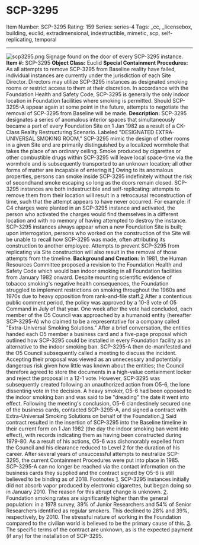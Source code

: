 # SCP-3295
Item Number: SCP-3295
Rating: 159
Series: series-4
Tags: _cc, _licensebox, building, euclid, extradimensional, indestructible, mimetic, scp, self-replicating, temporal

---

![scp3295.png](https://scp-wiki.wdfiles.com/local--files/scp-3295/scp3295.png)
Signage found on the door of every SCP-3295 instance.
**Item #:** SCP-3295
**Object Class:** Euclid
**Special Containment Procedures:** As all attempts to remove SCP-3295 from Baseline reality have failed, individual instances are currently under the jurisdiction of each Site Director. Directors may utilize SCP-3295 instances as designated smoking rooms or restrict access to them at their discretion. In accordance with the Foundation Health and Safety Code, SCP-3295 is generally the only indoor location in Foundation facilities where smoking is permitted.
Should SCP-3295-A appear again at some point in the future, attempts to negotiate the removal of SCP-3295 from Baseline will be made.
**Description:** SCP-3295 designates a series of anomalous interior spaces that simultaneously became a part of every Foundation Site on 1 Jan 1982 as a result of a CK-Class Reality Restructuring Scenario. Labeled "DESIGNATED EXTRA-UNIVERSAL SMOKING ROOM," SCP-3295 mimic the design of other rooms in a given Site and are primarily distinguished by a localized wormhole that takes the place of an ordinary ceiling. Smoke produced by cigarettes or other combustible drugs within SCP-3295 will leave local space-time via the wormhole and is subsequently transported to an unknown location; all other forms of matter are incapable of entering it.[1](javascript:;) Owing to its anomalous properties, persons can smoke inside SCP-3295 indefinitely without the risk of secondhand smoke escaping so long as the doors remain closed.
SCP-3295 instances are both indestructible and self-replicating: attempts to remove them from their location will result in a retrocausal reconstruction of time, such that the attempt appears to have never occurred. For example: if C4 charges were planted in an SCP-3295 instance and activated, the person who activated the charges would find themselves in a different location and with no memory of having attempted to destroy the instance. SCP-3295 instances always appear when a new Foundation Site is built; upon interrogation, persons who worked on the construction of the Site will be unable to recall how SCP-3295 was made, often attributing its construction to another employee. Attempts to prevent SCP-3295 from replicating via Site construction will also result in the removal of those attempts from the timeline.
**Background and Creation:** In 1981, the Human Resources Committee proposed a revision to the Foundation Health and Safety Code which would ban indoor smoking in all Foundation facilities from January 1982 onward. Despite mounting scientific evidence of tobacco smoking's negative health consequences, the Foundation struggled to implement restrictions on smoking throughout the 1960s and 1970s due to heavy opposition from rank-and-file staff.[2](javascript:;) After a contentious public comment period, the policy was approved by a 10-3 vote of O5 Command in July of that year.
One week after the vote had concluded, each member of the O5 Council was approached by a humanoid entity (hereafter SCP-3295-A) who claimed to be a representative for a company called "Extra-Universal Smoking Solutions." After a brief conversation, the entities handed each O5 member a business card and a five-page proposal which outlined how SCP-3295 could be installed in every Foundation facility as an alternative to the indoor smoking ban. SCP-3295-A then de-manifested and the O5 Council subsequently called a meeting to discuss the incident. Accepting their proposal was viewed as an unnecessary and potentially dangerous risk given how little was known about the entities; the Council therefore agreed to store the documents in a high-value containment locker and reject the proposal in a 12-1 vote.
However, SCP-3295 was subsequently created following an unauthorized action from O5-6, the lone dissenting vote in the decision. A heavy smoker, O5-6 had been opposed to the indoor smoking ban and was said to be "dreading" the date it went into effect. Following the meeting's conclusion, O5-6 clandestinely secured one of the business cards, contacted SCP-3295-A, and signed a contract with Extra-Universal Smoking Solutions on behalf of the Foundation.[3](javascript:;) Said contract resulted in the insertion of SCP-3295 into the Baseline timeline in their current form on 1 Jan 1982 (the day the indoor smoking ban went into effect), with records indicating them as having been constructed during 1979-80. As a result of his actions, O5-6 was dishonorably expelled from the Council and his clearance reduced to Level 2 for the duration of his career.
After several years of unsuccessful attempts to neutralize SCP-3295, the current Containment Procedures were put into place in 1985. SCP-3295-A can no longer be reached via the contact information on the business cards they supplied and the contract signed by O5-6 is still believed to be binding as of 2018.
Footnotes
[1](javascript:;). SCP-3295 instances initially did not absorb vapor produced by electronic cigarettes, but began doing so in January 2010. The reason for this abrupt change is unknown.
[2](javascript:;). Foundation smoking rates are significantly higher than the general population: in a 1978 survey, 39% of Junior Researchers and 54% of Senior Researchers identified as regular smokers. This declined to 28% and 39%, respectively, by 2010. The stressful nature of working in the Foundation compared to the civilian world is believed to be the primary cause of this.
[3](javascript:;). The specific terms of the contract are unknown, as is the expected payment (if any) for the installation of SCP-3295.